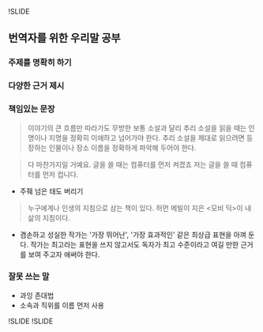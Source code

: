 !SLIDE
## 번역자를 위한 우리말 공부
### 주제를 명확히 하기
### 다양한 근거 제시
### 책임있는 문장
> 이야기의 큰 흐름만 따라가도 무방한 보통 소설과 달리 추리 소설을 읽을 때는 인명이나 지명을 정확히 이애하고 넘어가야 한다.
> 추리 소설을 제대로 읽으려면 등장하는 인물이나 장소 이름을 정확하게 파악해 두어야 한다.

> 다 마찬가지일 거예요. 글을 쓸 때는 컴퓨터를 먼저 켜겠죠
> 저는 글을 쓸 때 컴퓨터를 먼저 컵니다.
* 주줴 넘은 태도 버리기
> 누구에게나 인생의 지침으로 삼는 책이 있다.
> 허먼 메빌이 지은 <모비 딕>이 내 삶의 지침이다.
* 겸손하고 성실한 작가는 '가장 뛰어난', '가장 효과적인' 같은 최상급 표현을 아껴 둔다. 작가는 최고라는 표현을 쓰지 않고서도 독자가 최고 수준이라고 여길 만한 근거를 보여 주고자 애써야 한다.
### 잘못 쓰는 말
* 과잉 존대법 
* 소속과 직위를 이름 먼저 사용

!SLIDE
!SLIDE

